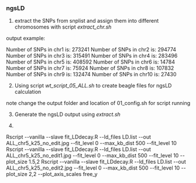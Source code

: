 ### ngsLD

1) extract the SNPs from snplist and assign them into different chromosomes with script *extract_chr.sh*

output example:

Number of SNPs in chr1 is:
273241
Number of SNPs in chr2 is:
294774
Number of SNPs in chr3 is:
315491
Number of SNPs in chr4 is:
283496
Number of SNPs in chr5 is:
408592
Number of SNPs in chr6 is:
14784
Number of SNPs in chr7 is:
75924
Number of SNPs in chr8 is:
107832
Number of SNPs in chr9 is:
132474
Number of SNPs in chr10 is:
27430

2) Using script *wt_script_05_ALL.sh* to create beagle files for ngsLD calculation

note change the output folder and location of 01_config.sh for script running

3) Generate the ngsLD output using *extract.sh*

4) 

Rscript --vanilla --slave fit_LDdecay.R --ld_files LD.list --out ALL_chr5_k25_no_edit.jpg --fit_level 0 --max_kb_dist 500 --fit_level 10
Rscript --vanilla --slave fit_LDdecay.R --ld_files LD.list --out ALL_chr5_k25_no_edit1.jpg --fit_level 0 --max_kb_dist 500 --fit_level 10 --plot_size 1.5,2
Rscript --vanilla --slave fit_LDdecay.R --ld_files LD.list --out ALL_chr5_k25_no_edit2.jpg --fit_level 0 --max_kb_dist 500 --fit_level 10 --plot_size 2,2 --plot_axis_scales free_y